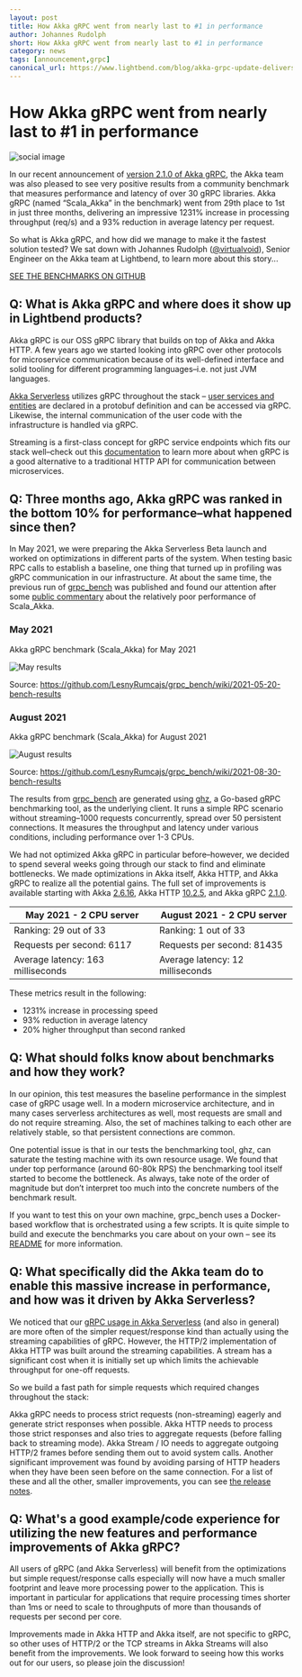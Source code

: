 ```yaml
---
layout: post
title: How Akka gRPC went from nearly last to #1 in performance
author: Johannes Rudolph
short: How Akka gRPC went from nearly last to #1 in performance
category: news
tags: [announcement,grpc]
canonical_url: https://www.lightbend.com/blog/akka-grpc-update-delivers-1200-percent-performance-improvement
---
```


# How Akka gRPC went from nearly last to #1 in performance

![social image](http://downloads.lightbend.com/website/blog-images/akka_grpc_social_v3.png)

In our recent announcement of [version 2.1.0 of Akka gRPC](https://discuss.lightbend.com/t/akka-grpc-2-1-0-released/8702#highlights-1), the Akka team was also pleased to see very positive results from a community benchmark that measures performance and latency of over 30 gRPC libraries. Akka gRPC (named “Scala_Akka” in the benchmark) went from 29th place to 1st in just three months, delivering an impressive 1231% increase in processing throughput (req/s) and a 93% reduction in average latency per request.

So what is Akka gRPC, and how did we manage to make it the fastest solution tested? We sat down with Johannes Rudolph ([@virtualvoid](https://twitter.com/virtualvoid)), Senior Engineer on the Akka team at Lightbend, to learn more about this story...

[SEE THE BENCHMARKS ON GITHUB](http://github.com/LesnyRumcajs/grpc_bench/wiki/2021-08-30-bench-results)

## Q: What is Akka gRPC and where does it show up in Lightbend products?
Akka gRPC is our OSS gRPC library that builds on top of Akka and Akka HTTP.  A few years ago we started looking into gRPC over other protocols for microservice communication because of its well-defined interface and solid tooling for different programming languages–i.e. not just JVM languages.

[Akka Serverless](https://www.lightbend.com/akka-serverless) utilizes gRPC throughout the stack – [user services and entities](https://developer.lightbend.com/docs/akka-serverless/services/programming-model.html#_what_is_an_akka_serverless_service) are declared in a protobuf definition and can be accessed via gRPC. Likewise, the internal communication of the user code with the infrastructure is handled via gRPC.

Streaming is a first-class concept for gRPC service endpoints which fits our stack well–check out this [documentation](https://doc.akka.io/docs/akka-grpc/current/whygrpc.html) to learn more about when gRPC is a good alternative to a traditional HTTP API for communication between microservices.

## Q: Three months ago, Akka gRPC was ranked in the bottom 10% for performance–what happened since then?
In May 2021, we were preparing the Akka Serverless Beta launch and worked on optimizations in different parts of the system. When testing basic RPC calls to establish a baseline, one thing that turned up in profiling was gRPC communication in our infrastructure. At about the same time, the previous run of [grpc_bench](https://github.com/LesnyRumcajs/grpc_bench/wiki/2021-08-30-bench-results) was published and found our attention after some [public commentary](https://twitter.com/alexelcu/status/1390986472866648066?s=20) about the relatively poor performance of Scala_Akka.

### May 2021
Akka gRPC benchmark (Scala_Akka) for May 2021

![May results](http://downloads.typesafe.com./website/blog-images/2021-05-20-bench-results.png)

Source: https://github.com/LesnyRumcajs/grpc_bench/wiki/2021-05-20-bench-results

### August 2021
Akka gRPC benchmark (Scala_Akka) for August 2021

![August results](http://downloads.typesafe.com/website/blog-images/2021-08-30-bench-results.png)

Source: https://github.com/LesnyRumcajs/grpc_bench/wiki/2021-08-30-bench-results

The results from [grpc_bench](https://github.com/LesnyRumcajs/grpc_bench/wiki/2021-08-30-bench-results) are generated using [ghz](https://github.com/bojand/ghz), a Go-based gRPC benchmarking tool, as the underlying client. It runs a simple RPC scenario without streaming–1000 requests concurrently, spread over 50 persistent connections. It measures the throughput and latency under various conditions, including performance over 1-3 CPUs.

We had not optimized Akka gRPC in particular before–however, we decided to spend several weeks going through our stack to find and eliminate bottlenecks. We made optimizations in Akka itself, Akka HTTP, and Akka gRPC to realize all the potential gains. The full set of improvements is available starting with Akka [2.6.16](https://akka.io/blog/news/2021/08/19/akka-2.6.16-released), Akka HTTP [10.2.5](https://akka.io/blog/news/2021/07/27/akka-http-10.2.5-released), and Akka gRPC [2.1.0](https://akka.io/blog/news/2021/08/31/akka-grpc-2.1.0-released).


| May 2021 - 2 CPU server |	August 2021 - 2 CPU server |
|-------------------------|----------------------------|
| Ranking: 29 out of 33	| Ranking: 1 out of 33 |
| Requests per second: 6117	| Requests per second: 81435 |
| Average latency: 163 milliseconds&nbsp;| Average latency: 12 milliseconds |

These metrics result in the following:

* 1231% increase in processing speed
* 93% reduction in average latency
* 20% higher throughput than second ranked

## Q: What should folks know about benchmarks and how they work?
In our opinion, this test measures the baseline performance in the simplest case of gRPC usage well. In a modern microservice architecture, and in many cases serverless architectures as well, most requests are small and do not require streaming. Also, the set of machines talking to each other are relatively stable, so that persistent connections are common.

One potential issue is that in our tests the benchmarking tool, ghz, can saturate the testing machine with its own resource usage. We found that under top performance (around 60-80k RPS) the benchmarking tool itself started to become the bottleneck. As always, take note of the order of magnitude but don’t interpret too much into the concrete numbers of the benchmark result.

If you want to test this on your own machine, grpc_bench uses a Docker-based workflow that is orchestrated using a few scripts. It is quite simple to build and execute the benchmarks you care about on your own – see its [README](https://github.com/LesnyRumcajs/grpc_bench/blob/master/README.md) for more information.

## Q: What specifically did the Akka team do to enable this massive increase in performance, and how was it driven by Akka Serverless?
We noticed that our [gRPC usage in Akka Serverless](https://developer.lightbend.com/docs/akka-serverless/java/writing-grpc-descriptors-protobuf.html) (and also in general) are more often of the simpler request/response kind than actually using the streaming capabilities of gRPC. However, the HTTP/2 implementation of Akka HTTP was built around the streaming capabilities. A stream has a significant cost when it is initially set up which limits the achievable throughput for one-off requests.

So we build a fast path for simple requests which required changes throughout the stack:

Akka gRPC needs to process strict requests (non-streaming) eagerly and generate strict responses when possible.
Akka HTTP needs to process those strict responses and also tries to aggregate requests (before falling back to streaming mode).
Akka Stream / IO needs to aggregate outgoing HTTP/2 frames before sending them out to avoid system calls.
Another significant improvement was found by avoiding parsing of HTTP headers when they have been seen before on the same connection. For a list of these and all the other, smaller improvements, you can see [the release notes](https://discuss.lightbend.com/t/akka-grpc-2-1-0-released/8702#highlights-1).

## Q: What's a good example/code experience for utilizing the new features and performance improvements of Akka gRPC?
All users of gRPC (and Akka Serverless) will benefit from the optimizations but simple request/response calls especially will now have a much smaller footprint and leave more processing power to the application. This is important in particular for applications that require processing times shorter than 1ms or need to scale to throughputs of more than thousands of requests per second per core.

Improvements made in Akka HTTP and Akka itself, are not specific to gRPC, so other uses of HTTP/2 or the TCP streams in Akka Streams will also benefit from the improvements. We look forward to seeing how this works out for our users, so please join the discussion!

